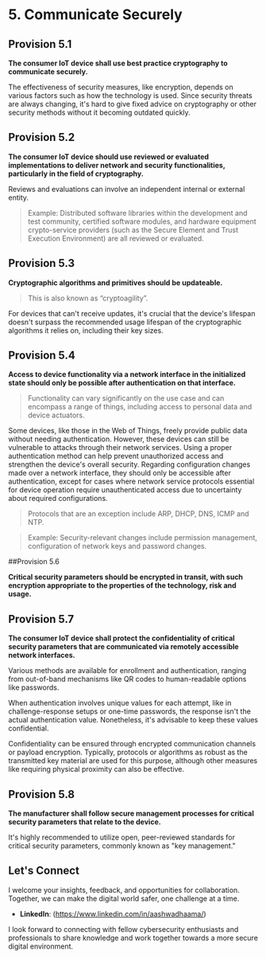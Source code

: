 # 5. Communicate Securely 

## Provision 5.1 

**The consumer IoT device shall use best practice cryptography to communicate securely.** 

The effectiveness of security measures, like encryption, depends on various factors such as how the technology is used. Since security threats are always changing, it's hard to give fixed advice on cryptography or other security methods without it becoming outdated quickly. 

## Provision 5.2 

**The consumer IoT device should use reviewed or evaluated implementations to deliver network and security functionalities, particularly in the field of cryptography.** 

Reviews and evaluations can involve an independent internal or external entity. 

> Example: Distributed software libraries within the development and test community, certified software modules, and hardware equipment crypto-service providers (such as the Secure Element and Trust Execution Environment) are all reviewed or evaluated. 

## Provision 5.3 

**Cryptographic algorithms and primitives should be updateable.** 

> This is also known as “cryptoagility”. 

For devices that can't receive updates, it's crucial that the device's lifespan doesn't surpass the recommended usage lifespan of the cryptographic algorithms it relies on, including their key sizes. 

## Provision 5.4 

**Access to device functionality via a network interface in the initialized state should only be possible after authentication on that interface.** 

> Functionality can vary significantly on the use case and can encompass a range of things, including access to personal data and device actuators. 

Some devices, like those in the Web of Things, freely provide public data without needing authentication. However, these devices can still be vulnerable to attacks through their network services. Using a proper authentication method can help prevent unauthorized access and strengthen the device's overall security. Regarding configuration changes made over a network interface, they should only be accessible after authentication, except for cases where network service protocols essential for device operation require unauthenticated access due to uncertainty about required configurations. 

> Protocols that are an exception include ARP, DHCP, DNS, ICMP and NTP. 

> Example: Security-relevant changes include permission management, configuration of network keys and password changes. 

##Provision 5.6 

**Critical security parameters should be encrypted in transit, with such encryption appropriate to the properties of the technology, risk and usage.** 

 

## Provision 5.7 

**The consumer IoT device shall protect the confidentiality of critical security parameters that are communicated via remotely accessible network interfaces.** 

Various methods are available for enrollment and authentication, ranging from out-of-band mechanisms like QR codes to human-readable options like passwords. 

When authentication involves unique values for each attempt, like in challenge-response setups or one-time passwords, the response isn't the actual authentication value. Nonetheless, it's advisable to keep these values confidential. 

Confidentiality can be ensured through encrypted communication channels or payload encryption. Typically, protocols or algorithms as robust as the transmitted key material are used for this purpose, although other measures like requiring physical proximity can also be effective. 

## Provision 5.8  

**The manufacturer shall follow secure management processes for critical security parameters that relate to the device.** 

It's highly recommended to utilize open, peer-reviewed standards for critical security parameters, commonly known as "key management."

## Let's Connect

I welcome your insights, feedback, and opportunities for collaboration. Together, we can make the digital world safer, one challenge at a time.

- **LinkedIn**: (https://www.linkedin.com/in/aashwadhaama/)

I look forward to connecting with fellow cybersecurity enthusiasts and professionals to share knowledge and work together towards a more secure digital environment.
